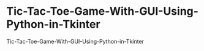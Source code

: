 # Tic-Tac-Toe-Game-With-GUI-Using-Python-in-Tkinter
Tic-Tac-Toe-Game-With-GUI-Using-Python-in-Tkinter
